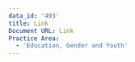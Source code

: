 ```yaml
---
data_id: '493'
title: Link
Document URL: Link
Practice Area:
  - 'Education, Gender and Youth'
---
```

